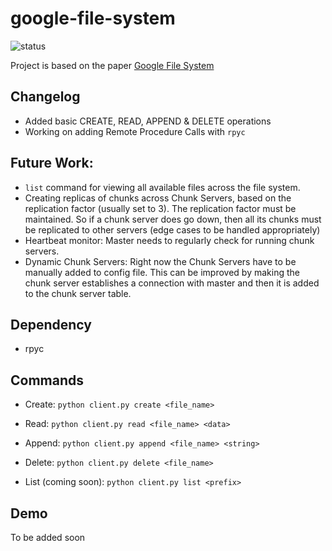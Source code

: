 # google-file-system
![status](https://img.shields.io/badge/status-ongoing-85a832) 

Project is based on the paper [Google File System](https://static.googleusercontent.com/media/research.google.com/en//archive/gfs-sosp2003.pdf)

## Changelog
- Added basic CREATE, READ, APPEND & DELETE operations
- Working on adding Remote Procedure Calls with `rpyc`

## Future Work:
- `list` command for viewing all available files across the file system.
- Creating replicas of chunks across Chunk Servers, based on the replication factor (usually set to 3). The replication factor must be maintained. So if a chunk server does go down, then all its chunks must be replicated to other servers (edge cases to be handled appropriately)  
- Heartbeat monitor: Master needs to regularly check for running chunk servers.
- Dynamic Chunk Servers: Right now the Chunk Servers have to be manually added to config file. This can be improved by making the chunk server establishes a connection with master and then it is added to the chunk server table.

## Dependency
- rpyc

## Commands
- Create: `python client.py create <file_name>` 

- Read: `python client.py read <file_name> <data>`

- Append: `python client.py append <file_name> <string>`

- Delete: `python client.py delete <file_name>`

- List (coming soon): `python client.py list <prefix>`

## Demo
To be added soon
